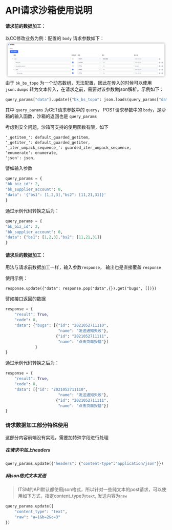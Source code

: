 # API请求沙箱使用说明

#### 请求前的数据加工：

以CC修改业务为例：配置的 `body` 请求参数如下：
![image](../../docs/resource/img/api_sandbox_guide.png)
由于 `bk_bs_topo` 为一个动态数组，无法配置，因此在传入的时候可以使用 `json.dumps` 转为文本传入，在请求之前，需要对该参数做json解析。示例如下：

```python
query_params["data"].update({"bk_bs_topo": json.loads(query_params["data"]["bk_bs_topo"])})
```
其中 `query_params` 为GET请求参数中的 `query`， POST请求参数中的 `body`，是沙箱的输入函数，沙箱的返回也是 `query_params`

考虑到安全问题，沙箱可支持的使用函数有限，如下

```
'_getitem_': default_guarded_getitem,
'_getiter_': default_guarded_getiter,
'_iter_unpack_sequence_': guarded_iter_unpack_sequence,
'enumerate': enumerate,
'json': json,
```

譬如输入参数
```python
query_params = {
"bk_biz_id": 2,
"bk_supplier_account": 0,
"data": '{"bs1": [1,2,3],"bs2": [11,21,31]}'
}
```

通过示例代码转换之后为：
```python
query_params = {
"bk_biz_id": 2,
"bk_supplier_account": 0,
"data": {"bs1": [1,2,3],"bs2": [11,21,31]}
}
```

#### 请求后的数据加工：
用法与请求前数据加工一样，输入参数`response`， 输出也是直接覆盖 `response`

使用示例：

```
response.update({"data": response.pop("data",{}).get("bugs", [])})
```
譬如接口返回的数据
```python
response = {
    "result": True,
    "code": 0,
    "data": {"bugs": [{"id": "2021052711110",
                       "name": "发送通知失败"},
                      {"id": "2021052711111",
                       "name": "点击页面报错"}]
             }
}
```

通过示例代码转换之后为：
```python
response = {
    "result": True,
    "code": 0,
    "data": [{"id": "2021052711110",
                       "name": "发送通知失败"},
                      {"id": "2021052711111",
                       "name": "点击页面报错"}]
}
```

### 请求数据加工部分特殊使用
这部分内容前端没有实现，需要加特殊字段进行处理

##### 在请求中加上headers
```python
query_params.update({"headers": {"content-type":"application/json"}})
```
##### 非json格式文本发送
 > ITSM的API默认都使用json格式，所以针对一些纯文本的post请求，可以使用如下方式，指定content_type为`text`, 发送内容为`raw`

```python
query_params.update({
	"content_type": "text",
	"raw": "a=1&b=2&c=3"
})
```

